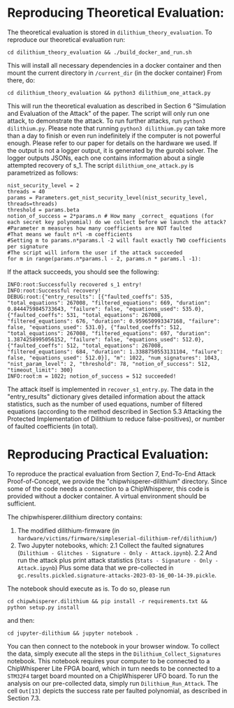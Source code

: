 # Reproducing Theoretical Evaluation:
The theoretical evaluation is stored in `dilithium_theory_evaluation`. 
To reproduce our theoretical evaluation run: 
```
cd dilithium_theory_evaluation && ./build_docker_and_run.sh
```
This will install all necessary dependencies in a docker container and then mount the current directory in `/current_dir` (in the docker container)
From there, do:
```
cd dilithium_theory_evaluation && python3 dilithium_one_attack.py
```
This will run the theoretical evaluation as described in Section 6 "Simulation and Evaluation of the Attack" of the paper. 
The script will only run one attack, to demonstrate the attack. To run further attacks, run `python3 dilithium.py`.
Please note that running `python3 dilithium.py` can take more than a day to finish or even run indefinitely if the computer is not powerful enough. Please refer to our paper for details on the hardware we used. If the output is not a logger output, it is generated by the gurobi solver. The logger outputs JSONs, each one contains information about a single attempted recovery of s_1.
The script `dilithium_one_attack.py` is parametrized as follows:
```
nist_security_level = 2
threads = 40
params = Parameters.get_nist_security_level(nist_security_level, threads=threads)
threshold = params.beta
notion_of_success = 2*params.n # How many _correct_ equations (for each secret key polynomial) do we collect before we launch the attack?
#Parameter m measures how many coefficients are NOT faulted
#That means we fault n*l -m coefficients
#Setting m to params.n*params.l -2 will fault exactly TWO coefficients per signature
#The script will inform the user if the attack succeeded
for m in range(params.n*params.l - 2, params.n * params.l -1):
```
If the attack succeeds, you should see the following:
```
INFO:root:Successfully recovered s_1 entry!
INFO:root:Successful recovery!
DEBUG:root:{"entry_results": [{"faulted_coeffs": 535, "total_equations": 267008, "filtered_equations": 669, "duration": 0.8444759845733643, "failure": false, "equations_used": 535.0}, {"faulted_coeffs": 531, "total_equations": 267008, "filtered_equations": 676, "duration": 0.959650993347168, "failure": false, "equations_used": 531.0}, {"faulted_coeffs": 512, "total_equations": 267008, "filtered_equations": 697, "duration": 1.3874258995056152, "failure": false, "equations_used": 512.0}, {"faulted_coeffs": 512, "total_equations": 267008, "filtered_equations": 684, "duration": 1.3388750553131104, "failure": false, "equations_used": 512.0}], "m": 1022, "num_signatures": 1043, "nist_param_level": 2, "threshold": 78, "notion_of_success": 512, "timeout_limit": 300}
INFO:root:m = 1022; notion_of_success = 512 succeeded!
```

The attack itself is implemented in `recover_s1_entry.py`. The data in the "entry_results" dictionary gives detailed information about the attack statistics, such as the number of used equations, number of filtered equations (according to the method described in Section 5.3 Attacking the Protected Implementation of Dilithium to reduce false-positives), or number of faulted coefficients (in total).


# Reproducing Practical Evaluation:

To reproduce the practical evaluation from Section 7, End-To-End Attack Proof-of-Concept, we provide the "chipwhisperer-dilithium" directory. Since some of the code needs a connection to a ChipWhisperer, this code is provided without a docker container. A virtual environment should be sufficient. 

The chipwhisperer.dilithium directory contains:
1. The modified dilithium-firmware (in `hardware/victims/firmware/simpleserial-dilithium-ref/dilithium/`)
2. Two Jupyter notebooks, which:
   2.1 Collect the faulted signatures (`Dilithium - Glitches - Signature - Only - Attack.ipynb`).
   2.2 And run the attack plus print attack statistics (`Stats - Signature - Only - Attack.ipynb`)
Plus some data that we pre-collected in `gc.results.pickled.signature-attacks-2023-03-16_00-14-39.pickle`.

The notebook should execute as is. To do so, please run
```
cd chipwhisperer.dilithium && pip install -r requirements.txt && python setup.py install
```
and then:
```
cd jupyter-dilithium && jupyter notebook .
``` 
You can then connect to the notebook in your browser window.
To collect the data, simply execute all the steps in the `Dilithium_Collect_Signatures` notebook. This notebook requires your computer to be connected to a ChipWhisperer Lite FPGA board, which in turn needs to be connected to a `STM32F4` target board mounted on a ChipWhisperer UFO board.
To run the analysis on our pre-collected data, simply run `Dilithium_Run_Attack`. The cell `Out[13]` depicts the success rate per faulted polynomial, as described in Section 7.3.

